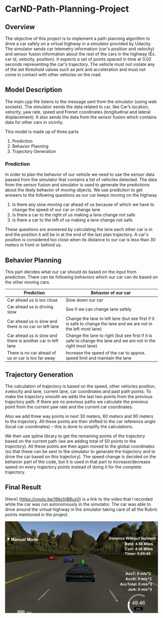 
# CarND-Path-Planning-Project

## Overview
The objective of this project is to implement a path planning algorithm to drive a car safely on a virtual highway in a simulator provided by Udacity. The simulator sends car telemetry information (car's position and velocity) and sensor fusion information about the rest of the cars in the highway (Ex. car id, velocity, position). It expects a set of points spaced in time at 0.02 seconds representing the car's trajectory. The vehicle must not violate any of the set threshold values such as jerk and acceleration and must not come in contact with other vehicles on the road. 

## Model Description
The main.cpp file listens to the message sent from the simulator (using web sockets). The simulator sends the data related to car, like Car’s location, velocity, yaw rate, speed and Frenet coordinates (longitudinal and lateral displacement). It also sends the data from the sensor fusion which contains data for other cars in vicinity.

This model is made up of three parts

1. Prediction
2. Behavior Planning
3. Trajectory Generation

### Prediction

In order to plan the behavior of our vehicle we need to use the sensor data passed from the simulator that contains a list of vehicles detected. The data from the sensor fusion and simulator is used to generate the predictions about the likely behavior of moving objects. We use prediction to get answers to the following questions as our car keeps moving on the highway

1. Is there any slow moving car ahead of us because of which we have to change the speed of our car or change lane
2. Is there a car to the right of us making a lane change not safe
3. Is there a car to the left of us making a lane change not safe.

These questions are answered by calculating the lane each other car is in and the position it will be in at the end of the last plan trajectory. A car's position is considered too close when its distance to our car is less than 30 meters in front or behind us.

## Behavior Planning

This part decides what our car should do based on the input from prediction. There can be following behaviors which our car can do based on the other moving cars.

| Prediction                                                 | Behavior of our car                                                                                                |
|------------------------------------------------------------|--------------------------------------------------------------------------------------------------------------------|
| Car ahead us is too close                                  | Slow down our car                                                                                                  |
| Car ahead us is driving slow                               | See if we can change lane safely                                                                                   |
| Car ahead us is slow and there is no car on left lane      | Change the lane to left lane (but see first if it is safe to change the lane and we are not in the left most lane) |
| Car ahead us is slow and there is another car in left lane | Change the lane to right (but see first if it is safe to change the lane and we are not in the right most lane)    |
| There is no car ahead of us or car is too far away         | Increase the speed of the car to approx. speed limit and maintain the lane                                         |

## Trajectory Generation

The calculation of trajectory is based on the speed, other vehicles position, xvelocity and lane, current lane, car coordinates and past path points. To make the trajectory smooth we adds the last two points from the previous trajectory path. If there are no previous paths we calculate the previous point from the current yaw rate and the current car coordinates.

Also we add three way points in next 30 meters, 60 meters and 90 meters to the trajectory. All these points are then shifted to the car reference angle (local car coordinates) – this is done to simplify the calculations.

We then use spline library to get the remaining points of the trajectory based on the current path (we are adding total of 50 points to the trajectory). All these points are then again moved to the global coordinates (so that these can be sent to the simulator to generate the trajectory and to drive the car based on this trajectory). The speed change is decided on the behavior part of the code, but it is used in that part to increase/decrease speed on every trajectory points instead of doing it for the complete trajectory.

## Final Result

[Here] (https://youtu.be/16kchiB8ux0) is a link to the video that I recorded while the car was run autonomously in the simulator. The car was able to drive around the virtual highway in the simulator taking care of all the Rubric points mentioned in the project. 

![alt Text](Distance_covered_without_collision.jpg)


